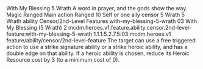 <ability>
  <name>With My Blessing</name>
  <cost>5 Wrath</cost>
  <flavor>A word in prayer, and the gods show the way.</flavor>
  <keywords>
    <keyword>Magic</keyword>
    <keyword>Ranged</keyword>
  </keywords>
  <type>Main action</type>
  <distance>Ranged 10</distance>
  <target>Self or one ally</target>
  <metadata>
    <class>censor</class>
    <cost>5 Wrath</cost>
    <cost_amount>5</cost_amount>
    <cost_resource>Wrath</cost_resource>
    <feature_type>ability</feature_type>
    <file_dpath>Censor/2nd-Level Features</file_dpath>
    <item_id>with-my-blessing-5-wrath</item_id>
    <item_index>03</item_index>
    <item_name>With My Blessing (5 Wrath)</item_name>
    <level>2</level>
    <scc>mcdm.heroes.v1:feature.ability.censor.2nd-level-feature:with-my-blessing-5-wrath</scc>
    <scdc>1.1.1:5.2.7.5:03</scdc>
    <source>mcdm.heroes.v1</source>
    <type>feature/ability/censor/2nd-level-feature</type>
  </metadata>
  <effects>
    <effect type="mundane">The target can use a free triggered action to use a strike signature ability or a strike heroic ability, and has a double edge on that ability. If a heroic ability is chosen, reduce its Heroic Resource cost by 3 (to a minimum cost of 0).</effect>
  </effects>
</ability>
